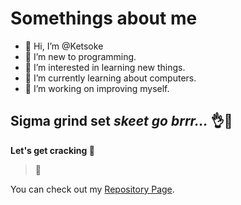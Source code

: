 # Somethings about me
- 👋 Hi, I’m @Ketsoke
- 🌚 I’m new to programming.
- 👀 I’m interested in learning new things.
- 🌱 I’m currently learning about computers.
- 🤗 I’m working on improving myself.

## Sigma grind set _skeet go brrr..._  👌🤌

**Let's get cracking 💯**

> 🗿


<!---
- 💞️ I’m looking to collaborate on ...
- 📫 How to reach me ...
--->
You can check out my [Repository Page](https://github.com/Ketsoke?tab=repositories).
<!---
Ketsoke/Ketsoke is a ✨ special ✨ repository because its `README.md` (this file) appears on your GitHub profile.
You can click the Preview link to take a look at your changes.
--->
